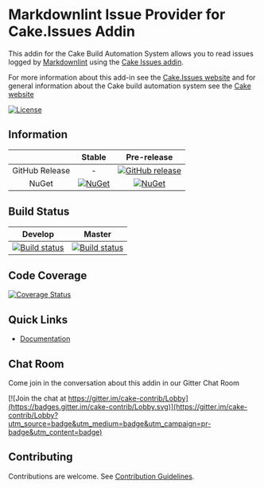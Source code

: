 # Markdownlint Issue Provider for Cake.Issues Addin

This addin for the Cake Build Automation System allows you to read issues logged by [Markdownlint]
using the [Cake Issues addin](https://github.com/cake-contrib/Cake.Issues).

For more information about this add-in see the [Cake.Issues website](https://cake-contrib.github.io/Cake.Issues.Website)
and for general information about the Cake build automation system see the [Cake website](http://cakebuild.net)

[![License](http://img.shields.io/:license-mit-blue.svg)](https://github.com/cake-contrib/Cake.Issues.Markdownlint/blob/feature/build/LICENSE)

## Information

| | Stable | Pre-release |
|:--:|:--:|:--:|
|GitHub Release|-|[![GitHub release](https://img.shields.io/github/release/cake-contrib/Cake.Issues.Markdownlint.svg)](https://github.com/cake-contrib/Cake.Issues.Markdownlint/releases/latest)|
|NuGet|[![NuGet](https://img.shields.io/nuget/v/Cake.Issues.Markdownlint.svg)](https://www.nuget.org/packages/Cake.Issues.Markdownlint)|[![NuGet](https://img.shields.io/nuget/vpre/Cake.Issues.Markdownlint.svg)](https://www.nuget.org/packages/Cake.Issues.Markdownlint)|

## Build Status

|Develop|Master|
|:--:|:--:|
|[![Build status](https://ci.appveyor.com/api/projects/status/5tyaa96wkuy9uxqs/branch/develop?svg=true)](https://ci.appveyor.com/project/cakecontrib/cake-issues-markdownlint/branch/develop)|[![Build status](https://ci.appveyor.com/api/projects/status/5tyaa96wkuy9uxqs?svg=true)](https://ci.appveyor.com/project/cakecontrib/cake-issues-markdownlint/branch/master)|

## Code Coverage

[![Coverage Status](https://coveralls.io/repos/github/cake-contrib/Cake.Issues.Markdownlint/badge.svg?branch=develop)](https://coveralls.io/github/cake-contrib/Cake.Issues.Markdownlint?branch=develop)

## Quick Links

- [Documentation](https://cake-contrib.github.io/Cake.Issues.Website)

## Chat Room

Come join in the conversation about this addin in our Gitter Chat Room

[![Join the chat at https://gitter.im/cake-contrib/Lobby](https://badges.gitter.im/cake-contrib/Lobby.svg)](https://gitter.im/cake-contrib/Lobby?utm_source=badge&utm_medium=badge&utm_campaign=pr-badge&utm_content=badge)

## Contributing

Contributions are welcome. See [Contribution Guidelines](CONTRIBUTING.md).

[Markdownlint]: https://github.com/DavidAnson/markdownlint
